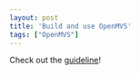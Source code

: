 ```yaml
---
layout: post
title: 'Build and use OpenMVS'
tags: ["OpenMVS"]
---
```


Check out the [guideline](https://github.com/hbyacademic/HBY/blob/master/_posts/BuildnUseOpenMVS.pdf)!
